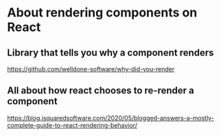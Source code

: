 # About rendering components on React

## Library that tells you why a component renders
https://github.com/welldone-software/why-did-you-render

## All about how react chooses to re-render a component
https://blog.isquaredsoftware.com/2020/05/blogged-answers-a-mostly-complete-guide-to-react-rendering-behavior/